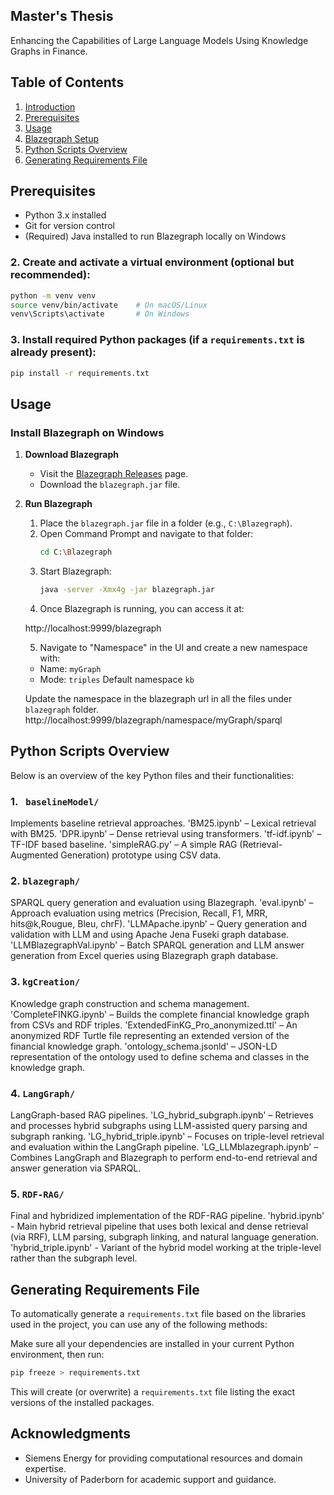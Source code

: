 ## Master's Thesis
Enhancing the Capabilities of Large Language Models Using Knowledge Graphs in Finance.

## Table of Contents
1. [Introduction](#introduction)
2. [Prerequisites](#prerequisites)
3. [Usage](#usage)
4. [Blazegraph Setup](#blazegraph-setup-optional)
5. [Python Scripts Overview](#python-scripts-overview)
6. [Generating Requirements File](#generating-requirements-file)

## Prerequisites
- Python 3.x installed
- Git for version control
- (Required) Java installed to run Blazegraph locally on Windows


### 2. **Create and activate a virtual environment (optional but recommended)**:
   ```bash
   python -m venv venv
   source venv/bin/activate    # On macOS/Linux
   venv\Scripts\activate       # On Windows
   ```

### 3. **Install required Python packages** (if a `requirements.txt` is already present):
   ```bash
   pip install -r requirements.txt
   ```

## Usage

### Install Blazegraph on Windows
1. **Download Blazegraph**  
   - Visit the [Blazegraph Releases](https://github.com/blazegraph/database/releases) page.
   - Download the `blazegraph.jar` file.

2. **Run Blazegraph**  
   1. Place the `blazegraph.jar` file in a folder (e.g., `C:\Blazegraph`).
   2. Open Command Prompt and navigate to that folder:
      ```bash
      cd C:\Blazegraph
      ```
   3. Start Blazegraph:
      ```bash
      java -server -Xmx4g -jar blazegraph.jar
      ```
   4. Once Blazegraph is running, you can access it at:
      
    http://localhost:9999/blazegraph
      
   5. Navigate to "Namespace" in the UI and create a new namespace with:
    - Name: `myGraph`
    - Mode: `triples`
    Default namespace `kb`

    Update the namespace in the blazegraph url in all the files under `blazegraph` folder.
    http://localhost:9999/blazegraph/namespace/myGraph/sparql
    
## Python Scripts Overview
Below is an overview of the key Python files and their functionalities:

### **1. ` baselineModel/`**  
Implements baseline retrieval approaches.
'BM25.ipynb' – Lexical retrieval with BM25.
'DPR.ipynb' – Dense retrieval using transformers.
'tf-idf.ipynb' – TF-IDF based baseline.
'simpleRAG.py' – A simple RAG (Retrieval-Augmented Generation) prototype using CSV data.

### **2. `blazegraph/`**  
  SPARQL query generation and evaluation using Blazegraph.
'eval.ipynb' – Approach evaluation using metrics (Precision, Recall, F1, MRR, hits@k,Rougue, Bleu, chrF).
'LLMApache.ipynb' – Query generation and validation with LLM and using Apache Jena Fuseki graph database.
'LLMBlazegraphVal.ipynb' – Batch SPARQL generation and LLM answer generation from Excel queries using Blazegraph graph database.

### **3. `kgCreation/`**  
  Knowledge graph construction and schema management.
'CompleteFINKG.ipynb' – Builds the complete financial knowledge graph from CSVs and RDF triples.
'ExtendedFinKG_Pro_anonymized.ttl' – An anonymized RDF Turtle file representing an extended version of the financial knowledge graph.
'ontology_schema.jsonld' – JSON-LD representation of the ontology used to define schema and classes in the knowledge graph.

### **4. `LangGraph/`**  
  LangGraph-based RAG pipelines.
'LG_hybrid_subgraph.ipynb' – Retrieves and processes hybrid subgraphs using LLM-assisted query parsing and subgraph ranking.
'LG_hybrid_triple.ipynb' – Focuses on triple-level retrieval and evaluation within the LangGraph pipeline.
'LG_LLMblazegraph.ipynb' – Combines LangGraph and Blazegraph to perform end-to-end retrieval and answer generation via SPARQL.

### **5. `RDF-RAG/`**  
  Final and hybridized implementation of the RDF-RAG pipeline.
'hybrid.ipynb' - Main hybrid retrieval pipeline that uses both lexical and dense retrieval (via RRF), LLM parsing, subgraph linking, and natural language generation.
'hybrid_triple.ipynb' - Variant of the hybrid model working at the triple-level rather than the subgraph level.

## Generating Requirements File
To automatically generate a `requirements.txt` file based on the libraries used in the project, you can use any of the following methods:

   Make sure all your dependencies are installed in your current Python environment, then run:
   ```bash
   pip freeze > requirements.txt
   ```
   This will create (or overwrite) a `requirements.txt` file listing the exact versions of the installed packages.
 
## **Acknowledgments**
- Siemens Energy for providing computational resources and domain expertise.
- University of Paderborn for academic support and guidance.
 
 
 